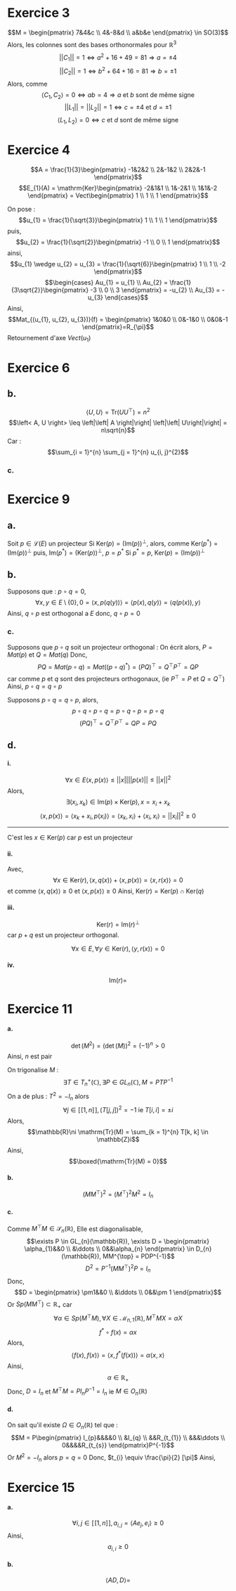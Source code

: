 # Exercice 3
$$M = \begin{pmatrix}
7&4&c \\
4&-8&d \\
a&b&e
\end{pmatrix} \in SO(3)$$
Alors, les colonnes sont des bases orthonormales pour $\mathbb{R}^{3}$
$$\left|\left| C_{1} \right|\right| = 1 \Leftrightarrow a^{2} + 16 + 49 = 81 \Rightarrow a = \pm 4$$
$$\left|\left| C_{2} \right|\right| = 1 \Leftrightarrow  b^{2} + 64 + 16 = 81 \Rightarrow b = \pm 1 $$
Alors, comme
$$\left< C_{1}, C_{2} \right> = 0 \Leftrightarrow ab = 4 \Rightarrow a \text{ et } b \text{ sont de même signe}$$
$$\left|\left| L_{1} \right|\right| = \left|\left| L_{2} \right|\right|  = 1 \Leftrightarrow c = \pm 4 \text{ et } d = \pm 1$$
$$\left< L_{1}, L_{2} \right> = 0 \Leftrightarrow c \text{ et } d \text{ sont de même signe}$$
# Exercice 4
$$A = \frac{1}{3}\begin{pmatrix}
-1&2&2 \\
2&-1&2 \\
2&2&-1
\end{pmatrix}$$
$$E_{1}(A) = \mathrm{Ker}\begin{pmatrix}
-2&1&1 \\
1&-2&1 \\
1&1&-2
\end{pmatrix} = Vect\begin{pmatrix}
1 \\
1 \\
1
\end{pmatrix}$$

On pose : 
$$u_{1} = \frac{1}{\sqrt{3}}\begin{pmatrix}
1 \\
1 \\
1
\end{pmatrix}$$
puis, 
$$u_{2} = \frac{1}{\sqrt{2}}\begin{pmatrix}
-1 \\
0 \\
1
\end{pmatrix}$$
ainsi, 
$$u_{1} \wedge u_{2} = u_{3} = \frac{1}{\sqrt{6}}\begin{pmatrix}
1 \\
1 \\
-2
\end{pmatrix}$$
$$\begin{cases}
Au_{1} = u_{1} \\
Au_{2} = \frac{1}{3\sqrt{2}}\begin{pmatrix}
-3 \\
0 \\ 
3
\end{pmatrix} = -u_{2} \\
Au_{3} = -u_{3}
\end{cases}$$
Ainsi, 
$$Mat_{(u_{1}, u_{2}, u_{3})}(f) = \begin{pmatrix}
1&0&0 \\
0&-1&0 \\
0&0&-1
\end{pmatrix}=R_{\pi}$$
Retournement d'axe $Vect(u_{1})$

# Exercice 6
## b.
$$\left< U, U \right> = \mathrm{Tr}(UU^{\top}) = n^{2}$$
$$\left< A, U \right> \leq \left|\left| A \right|\right| \left|\left| U\right|\right| = n\sqrt{n}$$
Car : 
$$\sum_{i = 1}^{n} \sum_{j = 1}^{n} u_{i, j}^{2}$$

### c.



# Exercice 9
## a.
Soit $p \in \mathcal{L}(E)$ un projecteur
Si $\mathrm{Ker}(p) = (\mathrm{Im}(p))^{\bot}$, 
alors, comme $\mathrm{Ker}(p^{*}) = (\mathrm{Im}(p))^{\bot}$ puis, $\mathrm{Im}(p^{*}) = (\mathrm{Ker}(p))^{\bot}$, $p = p^{*}$
Si $p^{*} = p$, $\mathrm{Ker}(p) = (\mathrm{Im}(p))^{\bot}$

## b.
Supposons que : $p \circ q = 0$, 
$$\forall x, y \in E \setminus \{ 0 \}, 0 = \left< x, p(q(y)) \right> = \left< p(x), q(y)  \right> = \left< q(p(x)), y \right>$$
Ainsi, $q\circ p$ est orthogonal a $E$ donc, $q \circ p = 0$

### c.
Supposons que $p \circ q$ soit un projecteur orthogonal : 
On écrit alors, $P = Mat(p)$ et $Q = Mat(q)$ Donc, 
$$PQ = Mat(p \circ q) = Mat((p \circ q)^{*}) =  (PQ)^{\top} = Q^{\top}P^{\top} = QP$$
car comme $p$ et $q$ sont des projecteurs orthogonaux, (ie $P^{\top} = P$ et $Q = Q^{\top}$)
Ainsi, $p\circ q = q \circ p$

Supposons $p\circ q = q \circ p$, alors, 
$$p \circ q \circ p\circ q = p \circ q \circ p = p\circ q$$
$$(PQ)^{\top} = Q^{\top}P^{\top} = QP = PQ$$

## d.
#### i.
$$\forall x \in E \left< x, p(x) \right> \leq \left|\left| x \right|\right| \left|\left| p(x) \right|\right| \leq \left|\left| x \right|\right| ^{2}$$
Alors, 
$$\exists (x_{i}, x_{k}) \in \mathrm{Im}(p) \times \mathrm{Ker}(p), x = x_{i} + x_{k}$$
$$\left< x, p(x) \right> = \left< x_{k} + x_{i}, p(x_{i}) \right> = \left< x_{k}, x_{i} \right> + \left< x_{i}, x_{i} \right> = \left|\left| x_{i} \right|\right| ^{2} \geq 0$$
___
C'est les $x \in \mathrm{Ker}(p)$ car $p$ est un projecteur


#### ii.
Avec, 
$$\forall x \in \mathrm{Ker}(r), \left< x, q(x) \right> + \left< x, p(x) \right> = \left< x, r(x) \right> = 0 $$
et comme $\left< x, q(x) \right> \geq 0$ et $\left< x, p(x) \right> \geq 0$
Ainsi, $\mathrm{Ker}(r) = \mathrm{Ker}(p) \cap \mathrm{Ker}(q)$

#### iii.
$$\mathrm{Ker}(r) = \mathrm{Im}(r)^{\bot}$$
car $p+q$ est un projecteur orthogonal. 

$$\forall x \in E, \forall y \in \mathrm{Ker}(r), \left< y, r(x) \right> =0$$
#### iv.
$$\mathrm{Im}(r) = $$

# Exercice 11
#### a.
$$\det(M^{2}) = (\det(M))^{2} = (-1)^{n} > 0$$
Ainsi, $n$ est pair

On trigonalise $M$ : 
$$\exists T \in T_{n}^{+}(\mathbb{C}), \exists P \in GL_{n}(\mathbb{C}), M = PTP^{-1}$$
On a de plus : $T^{2} = -I_{n}$ alors
$$\forall j \in [\![1,n ]\!], (T[j, j])^{2} = -1 \text{ ie }T[i, i] = \pm i$$
Alors, 
$$\mathbb{R}\ni \mathrm{Tr}(M) = \sum_{k = 1}^{n} T[k, k] \in \mathbb{Z}i$$
Ainsi, 
$$\boxed{\mathrm{Tr}(M) = 0}$$

#### b.
$$(MM^{\top})^{2} = (M^{\top})^{2}M^{2} = I_{n}$$

#### c.
Comme $M^{\top}M \in \mathcal{S}_{n}(\mathbb{R})$, 
Elle est diagonalisable,
$$\exists P \in GL_{n}(\mathbb{R}), \exists D = \begin{pmatrix}
\alpha_{1}&&0 \\
&\ddots \\
0&&\alpha_{n}
\end{pmatrix} \in D_{n}(\mathbb{R}), MM^{\top} = PDP^{-1}$$
$$D^{2} = P^{-1}(MM^{\top})^{2}P = I_{n}$$
Donc, 
$$D = \begin{pmatrix}
\pm1&&0 \\
&\ddots \\
0&&\pm 1
\end{pmatrix}$$
Or $Sp(MM^{\top})\subset \mathbb{R}_{+}$ car 
$$\forall \alpha \in Sp(M^{\top}M), \forall X \in \mathcal{M}_{n, 1}(\mathbb{R}), M^{\top}MX = \alpha X$$
$$f^{*}\circ f(x) = \alpha x$$
Alors, 
$$\left< f(x), f(x) \right> = \left< x, f^{*}(f(x)) \right> = \alpha \left< x, x \right> $$
Ainsi, 
$$\alpha \in \mathbb{R}_{+}$$
Donc, $D = I_{n}$ et $M^{\top}M = PI_{n}P^{-1} = I_{n}$ ie $M \in O_{n}(\mathbb{R})$

#### d.
On sait qu'il existe $\Omega \in O_{n}(\mathbb{R})$ tel que : 
$$M = P\begin{pmatrix}
I_{p}&&&&0 \\
&I_{q} \\
&&R_{t_{1}} \\
&&&\ddots \\
0&&&&R_{t_{s}}
\end{pmatrix}P^{-1}$$
Or $M^{2} = -I_{n}$ alors $p=q=0$
Donc, $t_{i} \equiv \frac{\pi}{2} [\pi]$
Ainsi,



# Exercice 15
#### a.
$$\forall i, j \in [\![1, n]\!], a_{i, j}=\left< Ae_{j}, e_{i}  \right> \geq 0$$
Ainsi, 
$$a_{i, i} \geq 0$$

#### b.
$$\left< AD, D \right> = $$